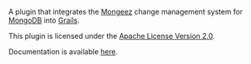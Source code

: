 A plugin that integrates the [Mongeez](https://github.com/secondmarket/mongeez) change management system for
[MongoDB](http://www.mongodb.org/) into [Grails](http://grails.org/).

This plugin is licensed under the [Apache License Version 2.0](http://www.apache.org/licenses/LICENSE-2.0).

Documentation is available [here](http://davidmc24.bitbucket.org/grails-mongeez).
